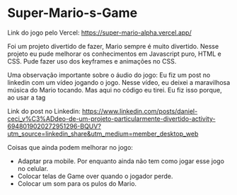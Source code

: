 # Super-Mario-s-Game

Link do jogo pelo Vercel: https://super-mario-alpha.vercel.app/

Foi um projeto divertido de fazer, Mario sempre é muito divertido. Nesse projeto eu pude melhorar os conhecimentos em Javascript puro, HTML e CSS.
Pude fazer uso dos keyframes e animações no CSS.

Uma observação importante sobre o áudio do jogo: Eu fiz um post no linkedin com um vídeo jogando o jogo. Nesse vídeo, eu deixei a maravilhosa música do Mario tocando. Mas aqui no código eu tirei. Eu fiz isso porque, ao usar a tag <audio> e os atributos autoplay e loop, não tocava a música em nenhum dos meus navegadores. Usar o autoplay é ótimo pra começar o jogo e a música já estar tocando.
Então eu usei o atributo controls. Dessa forma, a música toca, mas precisa dar um start no botão de música pra começar. O detalhe é que o jogo roda enquanto você precisa dar esse start, e aí isso facilita que o jogador perca o jogo, o que atrapalha a experiência. Então no meu vídeo eu gravei com a música, mas tirei o atributo controls no meu código que subi pro github. Porém, eu ainda deixei os atributos autoplay e loop. Depende do navegador, então outras pessoas que eventualmente queiram jogar poder iniciar o jogo com a música já tocando.

Link do post no Linkedin:  https://www.linkedin.com/posts/daniel-ceci_v%C3%ADdeo-de-um-projeto-particularmente-divertido-activity-6948019020272951296-BQUV?utm_source=linkedin_share&utm_medium=member_desktop_web

Coisas que ainda podem melhorar no jogo:
- Adaptar pra mobile. Por enquanto ainda não tem como jogar esse jogo no celular.
- Colocar telas de Game over quando o jogador perde.
- Colocar um som para os pulos do Mario.
